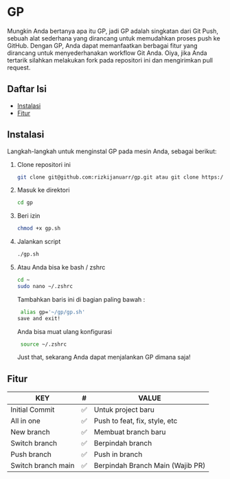 # GP
Mungkin Anda bertanya apa itu GP, jadi GP adalah singkatan dari Git Push, sebuah alat sederhana yang dirancang untuk memudahkan proses push ke GitHub.  Dengan GP, Anda dapat memanfaatkan berbagai fitur yang dirancang untuk menyederhanakan workflow Git Anda. Oiya, jika Anda tertarik silahkan melakukan fork pada repositori ini dan mengirimkan pull request.

## Daftar Isi

-   [Instalasi](#instalasi)
-   [Fitur](#fitur)

## Instalasi

Langkah-langkah untuk menginstal GP pada mesin Anda, sebagai berikut:

1. Clone repositori ini
    ```bash
    git clone git@github.com:rizkijanuarr/gp.git atau git clone https://github.com/rizkijanuarr/gp.git
    ```
2. Masuk ke direktori
    ```bash
    cd gp
    ```
3. Beri izin 
    ```bash
    chmod +x gp.sh
    ```
4. Jalankan script
    ```bash
    ./gp.sh
    ```
5. Atau Anda bisa ke bash / zshrc 
    ```bash
    cd ~
    sudo nano ~/.zshrc
    ```
    Tambahkan baris ini di bagian paling bawah :
   ```bash
    alias gp='~/gp/gp.sh'
   save and exit!
   ```
   Anda bisa muat ulang konfigurasi
   ```bash
    source ~/.zshrc
   ```
   Just that, sekarang Anda dapat menjalankan GP dimana saja!


## Fitur

| **KEY**                 | **#**| **VALUE**                       |
|-------------------------|------|---------------------------------|
| Initial Commit          | ✅   | Untuk project baru              |
| All in one              | ✅   | Push to feat, fix, style, etc   |
| New branch              | ✅   | Membuat branch baru             |
| Switch branch           | ✅   | Berpindah branch                |
| Push branch             | ✅   | Push in branch                  |
| Switch branch main      | ✅   | Berpindah Branch Main (Wajib PR)|

